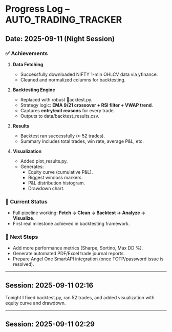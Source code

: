 ﻿# Progress Log – AUTO_TRADING_TRACKER

## Date: 2025-09-11 (Night Session)

### ✅ Achievements
1. **Data Fetching**
   - Successfully downloaded NIFTY 1-min OHLCV data via yfinance.
   - Cleaned and normalized columns for backtesting.

2. **Backtesting Engine**
   - Replaced with robust acktest.py.
   - Strategy logic: **EMA 9/21 crossover + RSI filter + VWAP trend**.
   - Captures **entry/exit reasons** for every trade.
   - Outputs to data/backtest_results.csv.

3. **Results**
   - Backtest ran successfully (≈ 52 trades).
   - Summary includes total trades, win rate, average P&L, etc.

4. **Visualization**
   - Added plot_results.py.
   - Generates:
     - Equity curve (cumulative P&L).
     - Biggest win/loss markers.
     - P&L distribution histogram.
     - Drawdown chart.

### 📌 Current Status
- Full pipeline working: **Fetch → Clean → Backtest → Analyze → Visualize**.
- First real milestone achieved in backtesting framework.

### 🚀 Next Steps
- Add more performance metrics (Sharpe, Sortino, Max DD %).
- Generate automated PDF/Excel trade journal reports.
- Prepare Angel One SmartAPI integration (once TOTP/password issue is resolved).
---

## Session: 2025-09-11 02:16

Tonight I fixed backtest.py, ran 52 trades, and added visualization with equity curve and drawdown.

---

## Session: 2025-09-11 02:29



